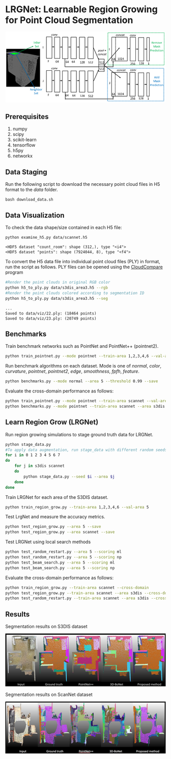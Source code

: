 # LRGNet: Learnable Region Growing for Point Cloud Segmentation

![architecture](figures/architecture.png?raw=true)

## Prerequisites

1. numpy
2. scipy
3. scikit-learn
4. tensorflow
5. h5py
6. networkx

## Data Staging

Run the following script to download the necessary point cloud files in H5 format to the *data* folder.

```
bash download_data.sh
```

## Data Visualization

To check the data shape/size contained in each H5 file:

```
python examine_h5.py data/scannet.h5
```

```
<HDF5 dataset "count_room": shape (312,), type "<i4">
<HDF5 dataset "points": shape (7924044, 8), type "<f4">
```

To convert the H5 data file into individual point cloud files (PLY) in format, run the script as follows.
PLY files can be opened using the [CloudCompare](https://www.danielgm.net/cc/) program

```bash
#Render the point clouds in original RGB color
python h5_to_ply.py data/s3dis_area3.h5 --rgb
#Render the point clouds colored according to segmentation ID
python h5_to_ply.py data/s3dis_area3.h5 --seg
```

```
...
Saved to data/viz/22.ply: (18464 points)
Saved to data/viz/23.ply: (20749 points)
```

## Benchmarks

Train benchmark networks such as PointNet and PointNet++ (pointnet2).
```bash
python train_pointnet.py --mode pointnet --train-area 1,2,3,4,6 --val-area 5
```

Run benchmark algorithms on each dataset. Mode is one of *normal*, *color*, *curvature*, *pointnet*, *pointnet2*, *edge*, *smoothness*, *fpfh*, *feature*.

```bash
python benchmarks.py --mode normal --area 5 --threshold 0.99 --save
```

Evaluate the cross-domain performance as follows:
```bash
python train_pointnet.py --mode pointnet --train-area scannet --val-area s3dis --cross-domain
python benchmarks.py --mode pointnet --train-area scannet --area s3dis --cross-domain
```

## Learn Region Grow (LRGNet)

Run region growing simulations to stage ground truth data for LRGNet.

```bash
python stage_data.py
#To apply data augmentation, run stage_data with different random seeds
for i in 0 1 2 3 4 5 6 7
do
	for j in s3dis scannet
	do
		python stage_data.py --seed $i --area $j
	done
done
```

Train LRGNet for each area of the S3DIS dataset.

```bash
python train_region_grow.py --train-area 1,2,3,4,6 --val-area 5
```

Test LrgNet and measure the accuracy metrics.

```bash
python test_region_grow.py --area 5 --save
python test_region_grow.py --area scannet --save
```

Test LRGNet using local search methods
```bash
python test_random_restart.py --area 5 --scoring ml
python test_random_restart.py --area 5 --scoring np
python test_beam_search.py --area 5 --scoring ml
python test_beam_search.py --area 5 --scoring np
```

Evaluate the cross-domain performance as follows:
```bash
python train_region_grow.py --train-area scannet --cross-domain
python test_region_grow.py --train-area scannet --area s3dis --cross-domain
python test_random_restart.py --train-area scannet --area s3dis --cross-domain --scoring np
```

## Results

Segmentation results on S3DIS dataset

![s3dis-results](figures/s3dis_results.png?raw=true)

Segmentation results on ScanNet dataset

![scannet-results](figures/scannet_results.png?raw=true)

